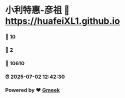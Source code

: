 # 小利特惠-彦祖 :link: https://huafeiXL1.github.io 
### :page_facing_up: [10](https://huafeiXL1.github.io/tag.html) 
### :speech_balloon: 2 
### :hibiscus: 10610 
### :alarm_clock: 2025-07-02 12:42:30 
### Powered by :heart: [Gmeek](https://github.com/Meekdai/Gmeek)
